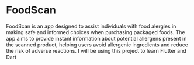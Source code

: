 # FoodScan
FoodScan is an app designed to assist individuals with food alergies in making safe and informed choices when purchasing packaged foods. The app aims to provide instant information about potential allergens present in the scanned product, helping users avoid allergenic ingredients and reduce the risk of adverse reactions.
I will be using this project to learn Flutter and Dart
